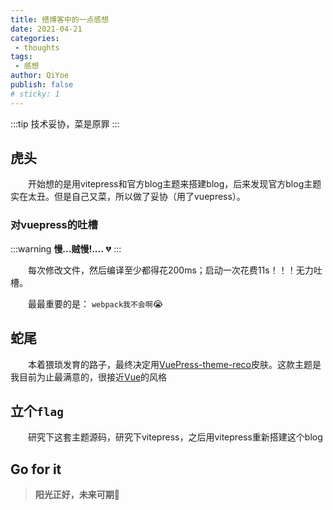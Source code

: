 ```yaml
---
title: 搭博客中的一点感想
date: 2021-04-21
categories:
 - thoughts
tags:
 - 感想
author: QiYoe
publish: false
# sticky: 1
---
```


:::tip
技术妥协，菜是原罪
:::

<!-- more -->

## 虎头

&emsp;&emsp;开始想的是用vitepress和官方blog主题来搭建blog，后来发现官方blog主题实在太丑。但是自己又菜，所以做了妥协（用了vuepress）。

### 对vuepress的吐槽

:::warning
**慢...贼慢!....** :broken_heart:
:::

&emsp;&emsp;每次修改文件，然后编译至少都得花200ms；启动一次花费11s！！！无力吐槽。

&emsp;&emsp;最最重要的是： `webpack我不会啊`:sob:

## 蛇尾

&emsp;&emsp;本着猥琐发育的路子，最终决定用[VuePress-theme-reco](https://vuepress-reco-doc.vercel.app/)皮肤。这款主题是我目前为止最满意的，很接近[Vue](https://v3.cn.vuejs.org/)的风格

## 立个`flag`

&emsp;&emsp;研究下这套主题源码，研究下vitepress，之后用vitepress重新搭建这个blog

## Go for it

> **阳光正好，未来可期**:muscle:
